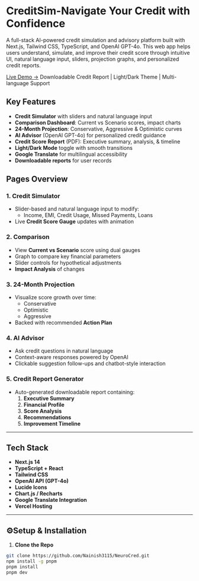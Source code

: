 # CreditSim-Navigate Your Credit with Confidence

A full-stack AI-powered credit simulation and advisory platform built with Next.js, Tailwind CSS, TypeScript, and OpenAI GPT-4o. This web app helps users understand, simulate, and improve their credit score through intuitive UI, natural language input, sliders, projection graphs, and personalized credit reports.

[Live Demo →](https://neuro-cred.vercel.app) 
Downloadable Credit Report | Light/Dark Theme | Multi-language Support


## Key Features


-  **Credit Simulator** with sliders and natural language input
- **Comparison Dashboard**: Current vs Scenario scores, impact charts
- **24-Month Projection**: Conservative, Aggressive & Optimistic curves
- **AI Advisor** (OpenAI GPT-4o) for personalized credit guidance
- **Credit Score Report** (PDF): Executive summary, analysis, & timeline
- **Light/Dark Mode** toggle with smooth transitions
- **Google Translate** for multilingual accessibility
- **Downloadable reports** for user records

## Pages Overview

### 1. Credit Simulator
- Slider-based and natural language input to modify:
  - Income, EMI, Credit Usage, Missed Payments, Loans
- Live **Credit Score Gauge** updates with animation

### 2. Comparison
- View **Current vs Scenario** score using dual gauges
- Graph to compare key financial parameters
- Slider controls for hypothetical adjustments
- **Impact Analysis** of changes

### 3. 24-Month Projection
- Visualize score growth over time:
  - Conservative
  - Optimistic
  - Aggressive
- Backed with recommended **Action Plan**

### 4. AI Advisor
- Ask credit questions in natural language
- Context-aware responses powered by OpenAI
- Clickable suggestion follow-ups and chatbot-style interaction

### 5. Credit Report Generator
- Auto-generated downloadable report containing:
  1. **Executive Summary**
  2. **Financial Profile**
  3. **Score Analysis**
  4. **Recommendations**
  5. **Improvement Timeline**

---

## Tech Stack

- **Next.js 14**
- **TypeScript + React**
- **Tailwind CSS**
- **OpenAI API (GPT-4o)**
- **Lucide Icons**
- **Chart.js / Recharts**
- **Google Translate Integration**
- **Vercel Hosting**

---

## ⚙Setup & Installation

1. **Clone the Repo**
```bash
git clone https://github.com/Nainish3115/NeuroCred.git
npm install -g pnpm
pnpm install
pnpm dev
